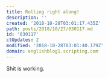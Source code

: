 ```yaml
---
title: Rolling right along!
description: ''
created: '2018-10-28T03:01:17.435Z'
path: posts/2018/10/27/030117.md
id: '030117'
ctUpdates: 2
modified: '2018-10-28T03:01:40.179Z'
domain: englishblog1.scripting.com
---
```

Shit is working.